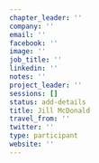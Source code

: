 ```yaml
---
chapter_leader: ''
company: ''
email: ''
facebook: ''
image: ''
job_title: ''
linkedin: ''
notes: ''
project_leader: ''
sessions: []
status: add-details
title: Jill McDonald
travel_from: ''
twitter: ''
type: participant
website: ''
---
```


<!-- put more details about participant here -->